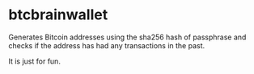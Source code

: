 # btcbrainwallet

Generates Bitcoin addresses using the sha256 hash of passphrase and checks if the address has had any transactions in the past.

It is just for fun.
